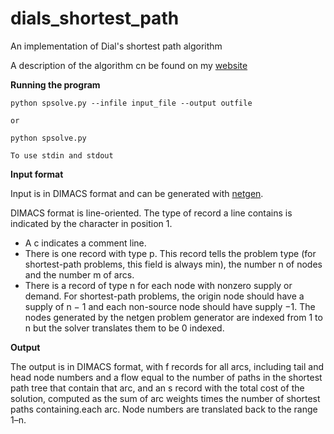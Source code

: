 # dials_shortest_path
An implementation of Dial's shortest path algorithm

A description of the algorithm cn be found on my [website](http://emmanueljohn.me)

**Running the program**

    python spsolve.py --infile input_file --output outfile

    or

    python spsolve.py

    To use stdin and stdout

**Input format**

Input is in DIMACS format and can be generated with [netgen](http://).

DIMACS format is line-oriented. The type of record a line contains is
indicated by the character in position 1.

* A c indicates a comment line.
* There is one record with type p. This record tells the problem type
(for shortest-path problems, this field is always min), the number n of
nodes and the number m of arcs.
* There is a record of type n for each node with nonzero supply or demand. For shortest-path problems, the origin node should have a supply of n − 1 and each non-source node should have supply −1. The nodes generated by the netgen problem generator are indexed from 1 to n but the solver translates them to be 0 indexed.

**Output**

The output is in DIMACS format, with f records for all arcs, including
tail and head node numbers and a flow equal to the number of paths in the
shortest path tree that contain that arc, and an s record with the total cost
of the solution, computed as the sum of arc weights times the number of
shortest paths containing.each arc.
Node numbers are translated back to the range 1–n.
